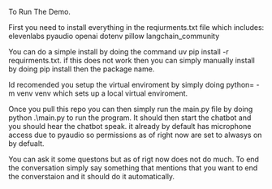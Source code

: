 To Run The Demo.

First you need to install everything in the reqiurments.txt file which includes:
elevenlabs
pyaudio
openai
dotenv
pillow
langchain_community

You can do a simple install by doing the command uv pip install -r requirments.txt. if this does not work then you can simply manually install by doing pip install then the package name. 

Id recomended you setup the virtual enviroment by simply doing python= -m venv venv which sets up a local virtual enviroment. 

Once you pull this repo you can then simply run the main.py file by doing python .\main.py to run the program. It should then start the chatbot and you should hear the chatbot speak. it already by default has microphone access due to pyaudio so permissions as of right now are set to alwasys on by defualt. 

You can ask it some questons but as of rigt now does not do much. To end the conversation simply say something that mentions that you want to end the converstaion and it should do it automatically. 
